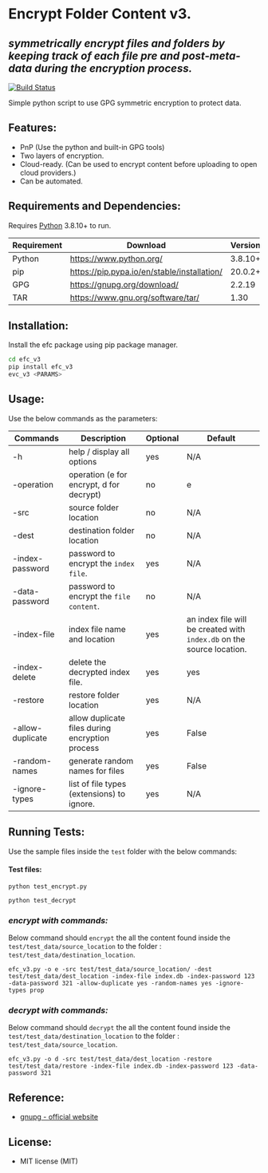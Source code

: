# Encrypt Folder Content v3.
## _symmetrically encrypt files and folders by keeping track of each file pre and post-meta-data during the encryption process._

[![Build Status](https://travis-ci.org/joemccann/dillinger.svg?branch=master)](https://travis-ci.org/joemccann/dillinger)

Simple python script to use GPG symmetric encryption to protect data.

## Features:
- PnP (Use the python and built-in GPG tools)
- Two layers of encryption.
- Cloud-ready. (Can be used to encrypt content before uploading to open cloud providers.)
- Can be automated. 

## Requirements and Dependencies:

Requires [Python](https://www.python.org/) 3.8.10+ to run.

| Requirement | Download | Version |
| ------ | ------ | ------ |
| Python | https://www.python.org/ | 3.8.10+ |
| pip | https://pip.pypa.io/en/stable/installation/ | 20.0.2+ |
| GPG | https://gnupg.org/download/ | 2.2.19 |
| TAR | https://www.gnu.org/software/tar/ | 1.30 |

## Installation:

Install the efc package using pip package manager.

```sh
cd efc_v3
pip install efc_v3
evc_v3 <PARAMS>
```

## Usage:

Use the below commands as the parameters:

| Commands | Description | Optional | Default |
| ------ | ------ | ------ |------ |
| -h | help / display all options | yes | N/A |
| -operation | operation (e for encrypt, d for decrypt) | no | e |
| -src | source folder location | no | N/A |
| -dest | destination folder location | no | N/A |
| -index-password | password to encrypt the `index file`. | yes | N/A |
| -data-password | password to encrypt the `file content`.  | no | N/A |
| -index-file | index file name and location | yes | an index file will be created with `index.db` on the source location. |
| -index-delete | delete the decrypted index file.  | yes | yes |
| -restore | restore folder location | yes | N/A |
| -allow-duplicate | allow duplicate files during encryption process | yes | False |
| -random-names | generate random names for files | yes | False |
| -ignore-types | list of file types (extensions) to ignore. | yes | N/A |

## Running Tests:
Use the sample files inside the `test` folder with the below commands:


#### Test files:


```
python test_encrypt.py

python test_decrypt 
```


### _encrypt with commands:_
Below command should `encrypt` the all the content found inside the `test/test_data/source_location` to the folder : `test/test_data/destination_location`.
```
efc_v3.py -o e -src test/test_data/source_location/ -dest test/test_data/dest_location -index-file index.db -index-password 123 -data-password 321 -allow-duplicate yes -random-names yes -ignore-types prop
```

### _decrypt with commands:_
Below command should `decrypt` the all the content found inside the `test/test_data/destination_location` to the folder : `test/test_data/source_location`.
```
efc_v3.py -o d -src test/test_data/dest_location -restore test/test_data/restore -index-file index.db -index-password 123 -data-password 321
```

## Reference:
- [gnupg - official website](https://www.gnupg.org/download/ "gnupg - official")

## License:
- MIT license (MIT)


